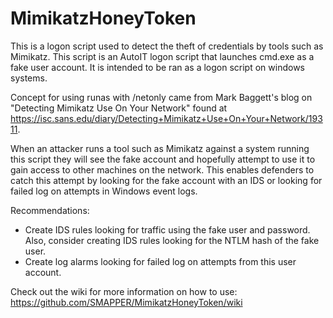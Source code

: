 # MimikatzHoneyToken
This is a logon script used to detect the theft of credentials by tools such as Mimikatz.  This script is an AutoIT logon script that launches cmd.exe as a fake user account.  It is intended to be ran as a logon script on windows systems.

Concept for using runas with /netonly came from Mark Baggett's blog on "Detecting Mimikatz Use On Your Network" found at https://isc.sans.edu/diary/Detecting+Mimikatz+Use+On+Your+Network/19311.

When an attacker runs a tool such as Mimikatz against a system running this script they will see the fake account and hopefully attempt to use it to gain access to other machines on the network.  This enables defenders to catch this attempt by looking for the fake account with an IDS or looking for failed log on attempts in Windows event logs.

Recommendations:

- Create IDS rules looking for traffic using the fake user and password.  Also, consider creating IDS rules looking for the NTLM hash of the fake user.
- Create log alarms looking for failed log on attempts from this user account.

Check out the wiki for more information on how to use: https://github.com/SMAPPER/MimikatzHoneyToken/wiki
